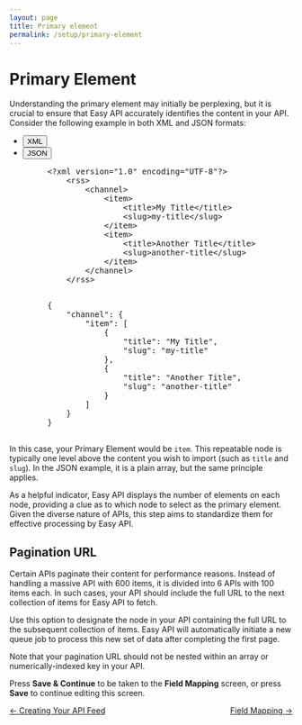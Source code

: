 ```yaml
---
layout: page
title: Primary element
permalink: /setup/primary-element
---
```

# Primary Element

Understanding the primary element may initially be perplexing, but it is crucial to ensure that Easy API accurately identifies the content in your API. Consider the following example in both XML and JSON formats:

<div class="code">
  <ul class="nav nav-tabs" role="tablist">
    <li class="nav-item" role="presentation">
      <button class="nav-link active" id="element-xml-tab" data-bs-toggle="tab" data-bs-target="#element-xml" type="button" role="tab" aria-controls="element-xml" aria-selected="true">XML</button>
    </li>
    <li class="nav-item" role="presentation">
      <button class="nav-link" id="element-json-tab" data-bs-toggle="tab" data-bs-target="#element-json" type="button" role="tab" aria-controls="element-json" aria-selected="false">JSON</button>
    </li>
  </ul>
  <div class="tab-content">
    <div class="tab-pane fade show active" id="element-xml" role="tabpanel" aria-labelledby="element-xml-tab">
      <pre>
        &lt;?xml version="1.0" encoding="UTF-8"?&gt;
            &lt;rss&gt;
                &lt;channel&gt;
                    &lt;item&gt;
                        &lt;title&gt;My Title&lt;/title&gt;
                        &lt;slug&gt;my-title&lt;/slug&gt;
                    &lt;/item&gt;
                    &lt;item&gt;
                        &lt;title&gt;Another Title&lt;/title&gt;
                        &lt;slug&gt;another-title&lt;/slug&gt;
                    &lt;/item&gt;
                &lt;/channel&gt;
            &lt;/rss&gt;
      </pre>
    </div>
    <div class="tab-pane fade" id="element-json" role="tabpanel" aria-labelledby="element-json-tab">
      <pre>
        {
            "channel": {
                "item": [
                    {
                        "title": "My Title",
                        "slug": "my-title"
                    },
                    {
                        "title": "Another Title",
                        "slug": "another-title"
                    }
                ]
            }
        }
      </pre>
    </div>
  </div>
</div>

In this case, your Primary Element would be `item`. This repeatable node is typically one level above the content you wish to import (such as `title` and `slug`). In the JSON example, it is a plain array, but the same principle applies.

As a helpful indicator, Easy API displays the number of elements on each node, providing a clue as to which node to select as the primary element. Given the diverse nature of APIs, this step aims to standardize them for effective processing by Easy API.

## Pagination URL

Certain APIs paginate their content for performance reasons. Instead of handling a massive API with 600 items, it is divided into 6 APIs with 100 items each. In such cases, your API should include the full URL to the next collection of items for Easy API to fetch.

Use this option to designate the node in your API containing the full URL to the subsequent collection of items. Easy API will automatically initiate a new queue job to process this new set of data after completing the first page.

<div class="alert alert-primary">
    Note that your pagination URL should not be nested within an array or numerically-indexed key in your API.
</div>

Press **Save & Continue** to be taken to the **Field Mapping** screen, or press **Save** to continue editing this screen.

<div style="display: flex; justify-content: space-between">
<a href="/setup/creating">← Creating Your API Feed</a><a href="/setup/mapping">Field Mapping →</a>
</div>